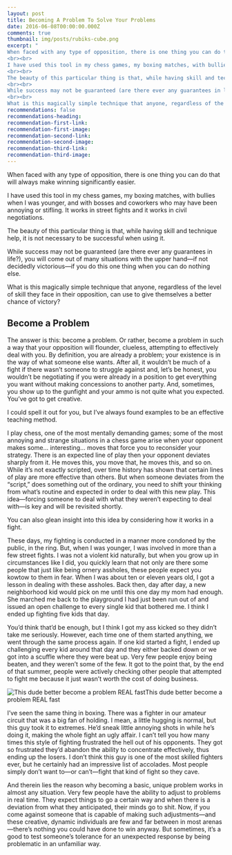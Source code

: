 ```yaml
---
layout: post
title: Becoming A Problem To Solve Your Problems
date: 2016-06-08T00:00:00.000Z
comments: true
thumbnail: img/posts/rubiks-cube.png
excerpt: "
When faced with any type of opposition, there is one thing you can do that will always make winning significantly easier.
<br><br>
I have used this tool in my chess games, my boxing matches, with bullies when I was younger, and with bosses and coworkers who may have been annoying or stifling. It works in street fights and it works in civil negotiations.
<br><br>
The beauty of this particular thing is that, while having skill and technique help, it is not necessary to be successful when using it.
<br><br>
While success may not be guaranteed (are there ever any guarantees in life?), you will come out of many situations with the upper hand—if not decidedly victorious—if you do this one thing when you can do nothing else.
<br><br>
What is this magically simple technique that anyone, regardless of the level of skill they face in their opposition, can use to give themselves a better chance of victory?"
recommendations: false
recommendations-heading:
recommendation-first-link:
recommendation-first-image:
recommendation-second-link:
recommendation-second-image:
recommendation-third-link:
recommendation-third-image:
---
```



When faced with any type of opposition, there is one thing you can do that will always make winning significantly easier.

I have used this tool in my chess games, my boxing matches, with bullies when I was younger, and with bosses and coworkers who may have been annoying or stifling. It works in street fights and it works in civil negotiations.

The beauty of this particular thing is that, while having skill and technique help, it is not necessary to be successful when using it.

While success may not be guaranteed (are there ever any guarantees in life?), you will come out of many situations with the upper hand—if not decidedly victorious—if you do this one thing when you can do nothing else.

What is this magically simple technique that anyone, regardless of the level of skill they face in their opposition, can use to give themselves a better chance of victory?

## Become a Problem

The answer is this: become a problem. Or rather, become a problem in such a way that your opposition will flounder, clueless, attempting to effectively deal with you. By definition, you are already a problem; your existence is in the way of what someone else wants. After all, it wouldn’t be much of a fight if there wasn’t someone to struggle against and, let’s be honest, you wouldn’t be negotiating if you were already in a position to get everything you want without making concessions to another party. And, sometimes, you show up to the gunfight and your ammo is not quite what you expected. You’ve got to get creative.

I could spell it out for you, but I’ve always found examples to be an effective teaching method.

I play chess, one of the most mentally demanding games; some of the most annoying and strange situations in a chess game arise when your opponent makes some… interesting… moves that force you to reconsider your strategy. There is an expected line of play then your opponent deviates sharply from it. He moves this, you move that, he moves this, and so on. While it’s not exactly scripted, over time history has shown that certain lines of play are more effective than others. But when someone deviates from the “script,” does something out of the ordinary, you need to shift your thinking from what’s routine and expected in order to deal with this new play. This idea—forcing someone to deal with what they weren’t expecting to deal with—is key and will be revisited shortly.

You can also glean insight into this idea by considering how it works in a fight.

These days, my fighting is conducted in a manner more condoned by the public, in the ring. But, when I was younger, I was involved in more than a few street fights. I was not a violent kid naturally, but when you grow up in circumstances like I did, you quickly learn that not only are there some people that just like being ornery assholes, these people expect you kowtow to them in fear. When I was about ten or eleven years old, I got a lesson in dealing with these assholes. Back then, day after day, a new neighborhood kid would pick on me until this one day my mom had enough. She marched me back to the playground I had just been run out of and issued an open challenge to every single kid that bothered me. I think I ended up fighting five kids that day.

You’d think that’d be enough, but I think I got my ass kicked so they didn’t take me seriously. However, each time one of them started anything, we went through the same process again. If one kid started a fight, I ended up challenging every kid around that day and they either backed down or we got into a scuffle where they were beat up. Very few people enjoy being beaten, and they weren’t some of the few. It got to the point that, by the end of that summer, people were actively checking other people that attempted to fight me because it just wasn’t worth the cost of doing business.

![This dude better become a problem REAL fast](http://edlatimore.com/wp-content/uploads/2016/06/fighting.jpeg)This dude better become a problem REAL fast

I’ve seen the same thing in boxing. There was a fighter in our amateur circuit that was a big fan of holding. I mean, a little hugging is normal, but this guy took it to extremes. He’d sneak little annoying shots in while he’s doing it, making the whole fight an ugly affair. I can’t tell you how many times this style of fighting frustrated the hell out of his opponents. They got so frustrated they’d abandon the ability to concentrate effectively, thus ending up the losers. I don’t think this guy is one of the most skilled fighters ever, but he certainly had an impressive list of accolades. Most people simply don’t want to—or can’t—fight that kind of fight so they cave.

And therein lies the reason why becoming a basic, unique problem works in almost any situation. Very few people have the ability to adjust to problems in real time. They expect things to go a certain way and when there is a deviation from what they anticipated, their minds go to shit. Now, if you come against someone that is capable of making such adjustments—and these creative, dynamic individuals are few and far between in most arenas—there’s nothing you could have done to win anyway. But sometimes, it’s a good to test someone’s tolerance for an unexpected response by being problematic in an unfamiliar way.
